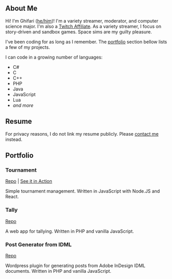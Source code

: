 ## About Me

Hi! I'm Ghifari ([he/him](https://pronoun.is/he/him))! I'm a variety streamer, moderator, and
computer science major. I'm also a [Twitch Affiliate](https://affiliate.twitch.tv/). As a variety
streamer, I focus on story-driven and sandbox games. Space sims are my guilty pleasure.

I've been coding for as long as I remember. The [portfolio](#portfolio) section bellow lists a few
of my projects.

I can code in a growing number of languages:

- C#
- C
- C++
- PHP
- Java
- JavaScript
- Lua
- _and more_

## Resume

For privacy reasons, I do not link my resume publicly. Please [contact me](mailto:ghifari@ghifari160.com) instead.

## Portfolio

### Tournament

[Repo](https://github.com/ghifari160/tournament) | [See it in Action](https://tournament.ghifari160.com)

Simple tournament management. Written in JavaScript with Node.JS and React.

### Tally

[Repo](https://github.com/ghifari160/tally)

A web app for tallying. Written in PHP and vanilla JavaScript.

### Post Generator from IDML

[Repo](https://github.com/ghifari160/g16wpidml)

Wordpress plugin for generating posts from Adobe InDesign IDML documents. Written in PHP and vanilla
JavaScript.
